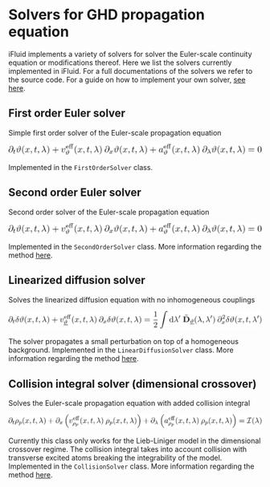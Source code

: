 # Solvers for GHD propagation equation

iFluid implements a variety of solvers for solver the Euler-scale continuity equation or modifications thereof. Here we list the solvers currently implemented in iFluid. For a full documentations of the solvers we refer to the source code. For a guide on how to implement your own solver, [see here](solver.md).

## First order Euler solver
Simple first order solver of the Euler-scale propagation equation

![Euler-scale propagation equation](img/PropEq.png)

Implemented in the `FirstOrderSolver` class.


## Second order Euler solver
Second order solver of the Euler-scale propagation equation

![Euler-scale propagation equation](img/PropEq.png)

Implemented in the `SecondOrderSolver` class. More information regarding the method [here](https://www.scipost.org/SciPostPhys.8.3.041).


## Linearized diffusion solver
Solves the linearized diffusion equation with no inhomogeneous couplings

![Linearized diffusion equation](img/PropEqLindiff.png)

The solver propagates a small perturbation on top of a homogeneous background. Implemented in the `LinearDiffusionSolver` class. More information regarding the method [here](https://scipost.org/SciPostPhysCore.1.1.002).

## Collision integral solver (dimensional crossover)
Solves the Euler-scale propagation equation with added collision integral

![Collision integral equation](img/PropEqCollision.png)

Currently this class only works for the Lieb-Liniger model in the dimensional crossover regime. The collision integral takes into account collision with transverse excited atoms breaking the integrability of the model. Implemented in the `CollisionSolver` class. More information regarding the method [here](https://arxiv.org/abs/2006.08577).

